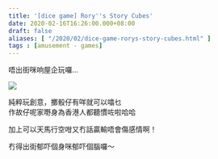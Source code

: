 ```yaml
---
title: '[dice game] Rory''s Story Cubes'
date: 2020-02-16T16:26:00.000+08:00
draft: false
aliases: [ "/2020/02/dice-game-rorys-story-cubes.html" ]
tags : [amusement - games]
---
```


唔出街咪响屋企玩囉...  

![](/images/rorys.jpg)

純粹玩創意，擲骰仔有咩就可以噏乜  
作故仔呢家嘢身為香港人都聽慣咗啦哈哈  
  
加上可以天馬行空咁又冇話贏輸唔會傷感情啊！  
  
冇得出街郁吓個身咪郁吓個腦囉～